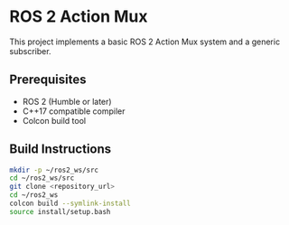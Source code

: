 # ROS 2 Action Mux

This project implements a basic ROS 2 Action Mux system and a generic subscriber.

## Prerequisites
- ROS 2 (Humble or later)
- C++17 compatible compiler
- Colcon build tool

## Build Instructions
```bash
mkdir -p ~/ros2_ws/src
cd ~/ros2_ws/src
git clone <repository_url>
cd ~/ros2_ws
colcon build --symlink-install
source install/setup.bash